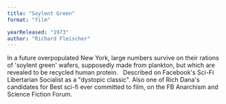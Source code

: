```yaml
---
title: "Soylent Green"
format: "film"

yearReleased: "1973"
author: "Richard Fleischer"
---
```

In a future overpopulated New York, large numbers survive  on their rations of 'soylent green' wafers, supposedly made from plankton, but  which are revealed to be recycled human protein.
 
Described on Facebook's Sci-Fi Libertarian Socialist as a  "dystopic classic". Also one of Rich Dana's candidates for Best sci-fi ever  committed to film, on the FB Anarchism and Science Fiction Forum.
 